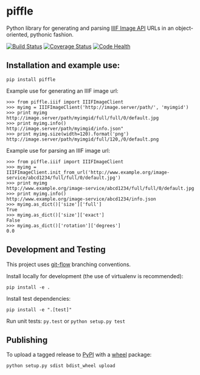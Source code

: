 # piffle
Python library for generating and parsing [IIIF Image API](http://iiif.io/api/image/2.1/) URLs in an
object-oriented, pythonic fashion.

[![Build Status](https://travis-ci.org/emory-lits-labs/piffle.svg?branch=develop)](https://travis-ci.org/emory-lits-labs/piffle)
[![Coverage Status](https://coveralls.io/repos/github/emory-lits-labs/piffle/badge.svg?branch=develop)](https://coveralls.io/github/emory-lits-labs/piffle?branch=develop)
[![Code Health](https://landscape.io/github/emory-lits-labs/piffle/develop/landscape.svg?style=flat)](https://landscape.io/github/emory-lits-labs/piffle/develop)

## Installation and example use:

`pip install piffle`

Example use for generating an IIIF image url:

```
>>> from piffle.iiif import IIIFImageClient
>>> myimg = IIIFImageClient('http://image.server/path/', 'myimgid')
>>> print myimg
http://image.server/path/myimgid/full/full/0/default.jpg
>>> print myimg.info()
http://image.server/path/myimgid/info.json"
>>> print myimg.size(width=120).format('png')
http://image.server/path/myimgid/full/120,/0/default.png
```

Example use for parsing an IIIF image url:

```
>>> from piffle.iiif import IIIFImageClient
>>> myimg = IIIFImageClient.init_from_url('http://www.example.org/image-service/abcd1234/full/full/0/default.jpg')
>>> print myimg
http://www.example.org/image-service/abcd1234/full/full/0/default.jpg
>>> print myimg.info()
http://www.example.org/image-service/abcd1234/info.json
>>> myimg.as_dict()['size']['full']
True
>>> myimg.as_dict()['size']['exact']
False
>>> myimg.as_dict()['rotation']['degrees']
0.0
```

## Development and Testing

This project uses [git-flow](https://github.com/nvie/gitflow) branching conventions.

Install locally for development (the use of virtualenv is recommended):

`pip install -e .`

Install test dependencies:

`pip install -e ".[test]"`

Run unit tests: `py.test` or `python setup.py test`

## Publishing

To upload a tagged release to [PyPI](https://pypi.python.org/pypi) with
a [wheel](http://pythonwheels.com/) package:

  `python setup.py sdist bdist_wheel upload`
